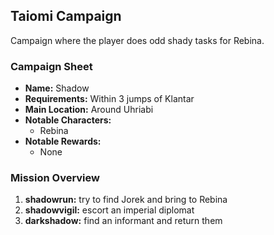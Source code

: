 ## Taiomi Campaign

Campaign where the player does odd shady tasks for Rebina.

### Campaign Sheet

* **Name:** Shadow
* **Requirements:** Within 3 jumps of Klantar
* **Main Location:** Around Uhriabi
* **Notable Characters:**
   * Rebina
* **Notable Rewards:**
   * None

### Mission Overview

1. **shadowrun:** try to find Jorek and bring to Rebina
1. **shadowvigil:** escort an imperial diplomat
1. **darkshadow:** find an informant and return them
